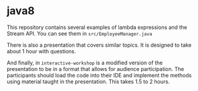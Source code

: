# java8
This repository contains several examples of lambda expressions and the Stream API.  You can see them in ```src/EmployeeManager.java```

There is also a presentation that covers similar topics.  It is designed to take about 1 hour with questions.

And finally, in ```interactive-workshop``` is a modified version of the presentation to be in a format that allows for audience participation.  The participants should load the code into their IDE and implement the methods using material taught in the presentation.  This takes 1.5 to 2 hours.
